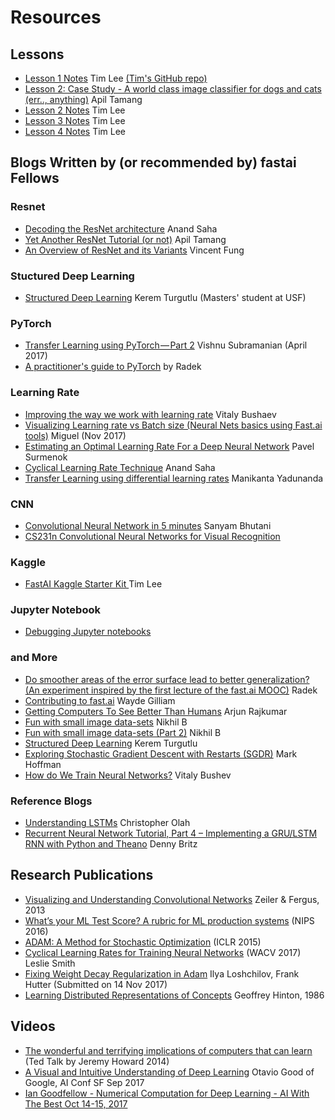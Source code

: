 # Resources

## Lessons
* [Lesson 1 Notes](http://forums.fast.ai/t/deeplearning-lec1notes/7089) Tim Lee [(Tim's GitHub repo)](https://github.com/timdavidlee/learning-deep/tree/master/deeplearning1)
* [Lesson 2: Case Study - A world class image classifier for dogs and cats (err.., anything)](https://medium.com/@apiltamang/case-study-a-world-class-image-classifier-for-dogs-and-cats-err-anything-9cf39ee4690e) Apil Tamang
* [Lesson 2 Notes](http://forums.fast.ai/t/deeplearning-lecnotes2/7515/2) Tim Lee
* [Lesson 3 Notes](http://forums.fast.ai/t/deeplearning-lecnotes3/7866) Tim Lee
* [Lesson 4 Notes](http://forums.fast.ai/t/deeplearning-lec4notes/8146) Tim Lee


## Blogs Written by (or recommended by) fastai Fellows 

### Resnet
* [Decoding the ResNet architecture](http://teleported.in/posts/decoding-resnet-architecture/) Anand Saha   
* [Yet Another ResNet Tutorial (or not)](https://medium.com/@apiltamang/yet-another-resnet-tutorial-or-not-f6dd9515fcd7) Apil Tamang
* [An Overview of ResNet and its Variants](https://towardsdatascience.com/an-overview-of-resnet-and-its-variants-5281e2f56035) Vincent Fung

### Stuctured Deep Learning
* [Structured Deep Learning](https://towardsdatascience.com/structured-deep-learning-b8ca4138b848) Kerem Turgutlu (Masters' student at USF)

### PyTorch
* [Transfer Learning using PyTorch — Part 2](https://towardsdatascience.com/transfer-learning-using-pytorch-part-2-9c5b18e15551) Vishnu Subramanian (April 2017)
* [A practitioner's guide to PyTorch](https://medium.com/@radekosmulski/a-practitioners-guide-to-pytorch-1d0f6a238040) by Radek 

### Learning Rate
* [Improving the way we work with learning rate](https://techburst.io/improving-the-way-we-work-with-learning-rate-5e99554f163b) Vitaly Bushaev
* [Visualizing Learning rate vs Batch size (Neural Nets basics using Fast.ai tools)](https://miguel-data-sc.github.io/2017-11-05-first/) Miguel (Nov 2017)
* [Estimating an Optimal Learning Rate For a Deep Neural Network](https://medium.com/@surmenok/estimating-optimal-learning-rate-for-a-deep-neural-network-ce32f2556ce0) Pavel Surmenok
* [Cyclical Learning Rate Technique](http://teleported.in/posts/cyclic-learning-rate/) Anand Saha
* [Transfer Learning using differential learning rates](https://towardsdatascience.com/transfer-learning-using-differential-learning-rates-638455797f00) Manikanta Yadunanda


### CNN
* [Convolutional Neural Network in 5 minutes](https://medium.com/@init_27/convolutional-neural-network-in-5-minutes-8f867eb9ca39) Sanyam Bhutani
* [CS231n Convolutional Neural Networks for Visual Recognition](http://cs231n.github.io/convolutional-networks/)

### Kaggle
* [FastAI Kaggle Starter Kit ](https://www.kaggle.com/timolee/fastai-kaggle-starter-kit-lb-0-33) Tim Lee

### Jupyter Notebook 
* [Debugging Jupyter notebooks](https://davidhamann.de/2017/04/22/debugging-jupyter-notebooks/)

### and More
* [Do smoother areas of the error surface lead to better generalization? (An experiment inspired by the first lecture of the fast.ai MOOC)](https://medium.com/@radekosmulski/do-smoother-areas-of-the-error-surface-lead-to-better-generalization-b5f93b9edf5b) Radek
* [Contributing to fast.ai](https://medium.com/@wgilliam/86f2c05d72aa) Wayde Gilliam
* [Getting Computers To See Better Than Humans](https://medium.com/@ArjunRajkumar/getting-computers-to-see-better-than-humans-346d96634f73) Arjun Rajkumar
* [Fun with small image data-sets](https://medium.com/@nikhil.b.k_13958/fun-with-small-image-data-sets-8c83d95d0159) Nikhil B
* [Fun with small image data-sets (Part 2)](https://medium.com/@nikhil.b.k_13958/fun-with-small-image-data-sets-part-2-54d683ca8c96) Nikhil B
* [Structured Deep Learning](https://medium.com/@keremturgutlu/structured-deep-learning-b8ca4138b848) Kerem Turgutlu 
* [Exploring Stochastic Gradient Descent with Restarts (SGDR)](https://medium.com/38th-street-studios/exploring-stochastic-gradient-descent-with-restarts-sgdr-fa206c38a74e) Mark Hoffman
* [How do We Train Neural Networks?](https://towardsdatascience.com/how-do-we-train-neural-networks-edd985562b73) Vitaly Bushev

### Reference Blogs
* [Understanding LSTMs](http://colah.github.io/posts/2015-08-Understanding-LSTMs/) Christopher Olah
* [Recurrent Neural Network Tutorial, Part 4 – Implementing a GRU/LSTM RNN with Python and Theano](http://www.wildml.com/2015/10/recurrent-neural-network-tutorial-part-4-implementing-a-grulstm-rnn-with-python-and-theano/) Denny Britz

## Research Publications
* [Visualizing and Understanding Convolutional Networks](http://www.matthewzeiler.com/wp-content/uploads/2017/07/arxive2013.pdf) Zeiler & Fergus, 2013
* [What’s your ML Test Score? A rubric for ML
production systems](https://static.googleusercontent.com/media/research.google.com/en//pubs/archive/45742.pdf)  (NIPS 2016)  
* [ADAM:  A Method for Stochastic Optimization](https://arxiv.org/pdf/1412.6980.pdf) (ICLR 2015)
* [Cyclical Learning Rates for Training Neural Networks](https://arxiv.org/abs/1506.01186) (WACV 2017) Leslie Smith
* [Fixing Weight Decay Regularization in Adam](https://arxiv.org/abs/1711.05101) Ilya Loshchilov, Frank Hutter (Submitted on 14 Nov 2017)
* [Learning Distributed Representations of Concepts](http://www.cs.toronto.edu/~hinton/absps/families.pdf) Geoffrey Hinton, 1986

## Videos

* [The wonderful and terrifying implications of computers that can learn](https://www.ted.com/talks/jeremy_howard_the_wonderful_and_terrifying_implications_of_computers_that_can_learn) (Ted Talk by Jeremy Howard 2014)
* [A Visual and Intuitive Understanding of Deep Learning](https://www.youtube.com/embed/Oqm9vsf_hvU?autoplay=1&feature=oembed&wmode=opaque) Otavio Good of Google, AI Conf SF Sep 2017
* [Ian Goodfellow - Numerical Computation for Deep Learning - AI With The Best Oct 14-15, 2017](https://www.youtube.com/watch?v=XlYD8jn1ayE&t=5m40s)


